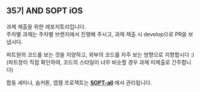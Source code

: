 ## 35기 AND SOPT iOS 

과제 제출을 위한 레포지토리입니다.<br>
주차별 과제는 주차별 브랜치에서 진행해 주시고, 과제 제출 시 develop으로 PR을 보냅시다.

파트원의 코드를 보는 것을 지양하고, 외부의 코드를 자주 보는 방향으로 지향합시다 :)<br>
(파트장이 직접 확인하여, 코드의 스타일이 너무 비슷할 경우 과제 미제출로 간주합니다)

합동 세미나, 솝커톤, 앱잼 프로젝트는 **[SOPT-all](https://github.com/SOPT-all)** 에서 관리됩니다.

